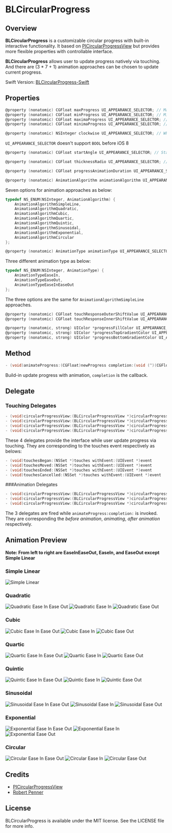 # BLCircularProgress

## Overview

**BLCircularProgress** is a customizable circular progress with built-in interactive functionality. It based on [PICircularProgressView](https://github.com/DerPipo/PICircularProgressView) but provides more flexible properties with controllable interface.

**BLCircularProgress** allows user to update progress natively via touching. And there are (3 * 7 + 1) animation approaches can be chosen to update current progress.

Swift Version: [BLCircularProgress-Swift](https://github.com/boylee1111/BLCircularProgress-Swift)

## Properties

```objective-c
@property (nonatomic) CGFloat maxProgress UI_APPEARANCE_SELECTOR; // Max value of progress
@property (nonatomic) CGFloat minProgress UI_APPEARANCE_SELECTOR; // Min value of progress
@property (nonatomic) CGFloat maximaProgress UI_APPEARANCE_SELECTOR; // Maxima value of progress, smaller than or equal to maxProgress
@property (nonatomic) CGFloat minimaProgress UI_APPEARANCE_SELECTOR; // Minima value of progress, larger than or equal to minProgress
```

```objective-c
@property (nonatomic) NSInteger clockwise UI_APPEARANCE_SELECTOR; // Whether cloackwise
```

`UI_APPEARANCE_SELECTOR` doesn't support `BOOL` before iOS 8

```objective-c
@property (nonatomic) CGFloat startAngle UI_APPEARANCE_SELECTOR; // Start angle value, will be flipped as angle larger than or equal to 0, smaller than 360
```

```objective-c
@property (nonatomic) CGFloat thicknessRadio UI_APPEARANCE_SELECTOR; // Represent the scale percentage of circle width and radius, e.g. radius * thicknessRadio = circle width
```

```objective-c
@property (nonatomic) CGFloat progressAnimationDuration UI_APPEARANCE_SELECTOR; // Duration while update progress with animation
```

```objective-c
@property (nonatomic) AnimationAlgorithm animationAlgorithm UI_APPEARANCE_SELECTOR; // Different calculation algorithm animation
```

Seven options for animation approaches as below:

```objective-c
typedef NS_ENUM(NSInteger, AnimationAlgorithm) {
    AnimationAlgorithmSimpleLine,
    AnimationAlgorithmQuadratic,
    AnimationAlgorithmCubic,
    AnimationAlgorithmQuartic,
    AnimationAlgorithmQuintic,
    AnimationAlgorithmSinusoidal,
    AnimationAlgorithmExponential,
    AnimationAlgorithmCircular
};
```

```objective-c
@property (nonatomic) AnimationType animationType UI_APPEARANCE_SELECTOR; // Different animation type, ease in, ease out, and both
```

Three different animation type as below:

```objective-c
typedef NS_ENUM(NSInteger, AnimationType) {
    AnimationTypeEaseIn,
    AnimationTypeEaseOut,
    AnimationTypeEaseInEaseOut
};
```

The three options are the same for `AnimationAlgorithmSimpleLine` approaches.

```objective-c
@property (nonatomic) CGFloat touchResponseOuterShiftValue UI_APPEARANCE_SELECTOR; // Extend touching response scale from circle outer border
@property (nonatomic) CGFloat touchResponseInnerShiftValue UI_APPEARANCE_SELECTOR; // Extend touching response scale from circle inner border
```

```objective-c
@property (nonatomic, strong) UIColor *progressFillColor UI_APPEARANCE_SELECTOR;
@property (nonatomic, strong) UIColor *progressTopGradientColor UI_APPEARANCE_SELECTOR;
@property (nonatomic, strong) UIColor *progressBottomGradientColor UI_APPEARANCE_SELECTOR;
```


## Method

```objective-c
- (void)animateProgress:(CGFloat)newProgress completion:(void (^)(CGFloat))completion;
```

Build-in update progress with animation, `completion` is the callback.

## Delegate

### Touching Delegates

```objective-c
- (void)circularProgressView:(BLCircularProgressView *)circularProgressView didBeganTouchesWithProgress:(CGFloat)progress;
- (void)circularProgressView:(BLCircularProgressView *)circularProgressView didMovedTouchesWithProgress:(CGFloat)progress;
- (void)circularProgressView:(BLCircularProgressView *)circularProgressView didEndedTouchesWithProgress:(CGFloat)progress;
- (void)circularProgressView:(BLCircularProgressView *)circularProgressView didCancelledTouchesWithProgress:(CGFloat)progress;
```

These 4 delegates provide the interface while user update progress via touching. They are corresponding to the touches event respectively as belows:

```objective-c
- (void)touchesBegan:(NSSet *)touches withEvent:(UIEvent *)event
- (void)touchesMoved:(NSSet *)touches withEvent:(UIEvent *)event
- (void)touchesEnded:(NSSet *)touches withEvent:(UIEvent *)event
- (void)touchesCancelled:(NSSet *)touches withEvent:(UIEvent *)event
```

###Animation Delegates

```objective-c
- (void)circularProgressView:(BLCircularProgressView *)circularProgressView didDuringAnimationWithProgress:(CGFloat)progress;
- (void)circularProgressView:(BLCircularProgressView *)circularProgressView didBeganAnimationWithProgress:(CGFloat)progress;
- (void)circularProgressView:(BLCircularProgressView *)circularProgressView didEndedAnimationWithProgress:(CGFloat)progress;
```

The 3 delegates are fired while `animateProgress:completion:` is invoked. They are corresponding the *before animation*, *animating*, *after animation* respectively.


## Animation Preview

**Note: From left to right are EaseInEaseOut, EaseIn, and EaseOut except Simple Linear**

### Simple Linear

![Simple Linear](./screenshot/SimpleLinear.gif)

### Quadratic

![Quadratic Ease In Ease Out](./screenshot/Quadratic/QuadraticEaseInEaseOut.gif)
![Quadratic Ease In](./screenshot/Quadratic/QuadraticEaseIn.gif)
![Quadratic Ease Out](./screenshot/Quadratic/QuadraticEaseOut.gif)

### Cubic

![Cubic Ease In Ease Out](./screenshot/Cubic/CubicEaseInEaseOut.gif)
![Cubic Ease In](./screenshot/Cubic/CubicEaseIn.gif)
![Cubic Ease Out](./screenshot/Cubic/CubicEaseOut.gif)

### Quartic

![Quartic Ease In Ease Out](./screenshot/Quartic/QuarticEaseInEaseOut.gif)
![Quartic Ease In](./screenshot/Quartic/QuarticEaseIn.gif)
![Quartic Ease Out](./screenshot/Quartic/QuarticEaseOut.gif)

### Quintic

![Quintic Ease In Ease Out](./screenshot/Quintic/QuinticEaseInEaseOut.gif)
![Quintic Ease In](./screenshot/Quintic/QuinticEaseIn.gif)
![Quintic Ease Out](./screenshot/Quintic/QuinticEaseOut.gif)

### Sinusoidal

![Sinusoidal Ease In Ease Out](./screenshot/Sinusoidal/SinusoidalEaseInEaseOut.gif)
![Sinusoidal Ease In](./screenshot/Sinusoidal/SinusoidalEaseIn.gif)
![Sinusoidal Ease Out](./screenshot/Sinusoidal/SinusoidalEaseOut.gif)

### Exponential

![Exponential Ease In Ease Out](./screenshot/Exponential/ExponentialEaseInEaseOut.gif)
![Exponential Ease In](./screenshot/Exponential/ExponentialEaseIn.gif)
![Exponential Ease Out](./screenshot/Exponential/ExponentialEaseOut.gif)

### Circular

![Circular Ease In Ease Out](./screenshot/Circular/CircularEaseInEaseOut.gif)
![Circular Ease In](./screenshot/Circular/CircularEaseIn.gif)
![Circular Ease Out](./screenshot/Circular/CircularEaseOut.gif)

## Credits

- [PICircularProgressView](https://github.com/DerPipo/PICircularProgressView)
- [Robert Penner](https://www.linkedin.com/in/robertpenner)

## License

BLCircularProgress is available under the MIT license. See the LICENSE file for more info.
